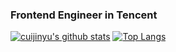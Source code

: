 ### Frontend Engineer in Tencent

<!--
**cuijinyu/cuijinyu** is a ✨ _special_ ✨ repository because its `README.md` (this file) appears on your GitHub profile.

Here are some ideas to get you started:

- 🔭 I’m currently working on ...
- 🌱 I’m currently learning ...
- 👯 I’m looking to collaborate on ...
- 🤔 I’m looking for help with ...
- 💬 Ask me about ...
- 📫 How to reach me: ...
- 😄 Pronouns: ...
- ⚡ Fun fact: ...
-->
[![cuijinyu's github stats](https://github-readme-stats.vercel.app/api?username=cuijinyu)](https://github.com/anuraghazra/github-readme-stats)
[![Top Langs](https://github-readme-stats.vercel.app/api/top-langs/?username=cuijinyu&layout=compact)](https://github.com/anuraghazra/github-readme-stats)

